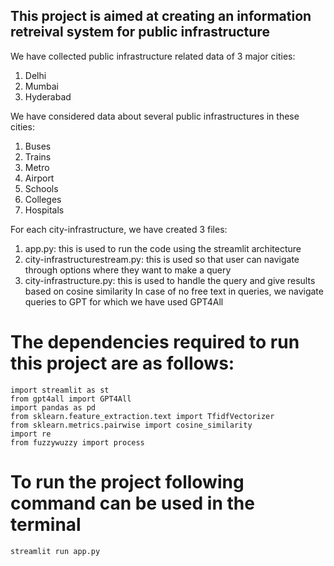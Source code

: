 ## This project is aimed at creating an information retreival system for public infrastructure
We have collected public infrastructure related data of 3 major cities:
1. Delhi
2. Mumbai
3. Hyderabad

We have considered data about several public infrastructures in these cities:
1. Buses
2. Trains
3. Metro
4. Airport
5. Schools
6. Colleges
7. Hospitals

For each city-infrastructure, we have created 3 files:
1. app.py: this is used to run the code using the streamlit architecture
2. city-infrastructurestream.py: this is used so that user can navigate through options where they want to make a query
3. city-infrastructure.py: this is used to handle the query and give results based on cosine similarity
In case of no free text in queries, we navigate queries to GPT for which we have used GPT4All

# The dependencies required to run this project are as follows:
```
import streamlit as st
from gpt4all import GPT4All
import pandas as pd
from sklearn.feature_extraction.text import TfidfVectorizer
from sklearn.metrics.pairwise import cosine_similarity
import re
from fuzzywuzzy import process
```

# To run the project following command can be used in the terminal

```
streamlit run app.py
```
